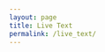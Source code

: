 ```yaml
---
layout: page
title: Live Text
permalink: /live_text/
---
```


<script type="text/javascript">
document.onload = function () {
var url = window.location.pathname;
var textbox = document.createElement("textarea");
textbox.value = "";
textbox.value += (url ? url.split('?')[1] : window.location.search.slice(1));
document.getElementById("page-content").appendChild(textbox);
}
</script>
